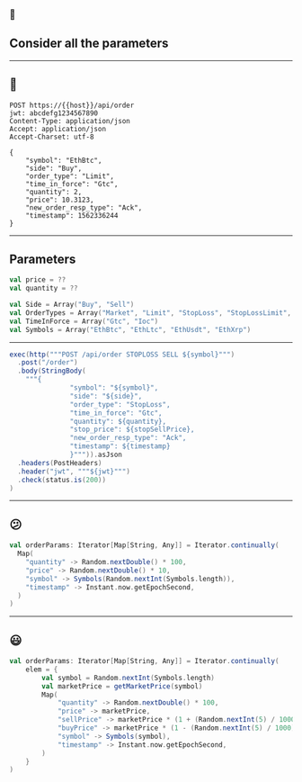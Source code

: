 <!-- sectionTitle: 2. Consider all the parameters -->
<!-- note
- Now that we have a goal lets take a look at how we can create the best possible test for our performance tests

- and the very first thing we should do is to understand the API and all of its parameters
-->
### 🔘
## Consider all the parameters

---
<!-- note
- So what I have here is the http request we would send for an user to submit an order on to the exchange

- We can see that in the json payload, it has a few different fields which we can send. Like symbol, side, order type, quantity and price.

- If we were to send this request over and over, while it is valid, I would argue its not exactly testing the system as whole. Because we would be constantly sending a buy order with no sell orders which means that apart from accepting order no other part of the system is being exercised.

- You have no idea how many times I have seen people use the same request to perform performance testing
-->
## 🙁

```http request
POST https://{{host}}/api/order
jwt: abcdefg1234567890
Content-Type: application/json
Accept: application/json
Accept-Charset: utf-8

{
    "symbol": "EthBtc",
    "side": "Buy",
    "order_type": "Limit",
    "time_in_force": "Gtc",
    "quantity": 2,
    "price": 10.3123,
    "new_order_resp_type": "Ack",
    "timestamp": 1562336244
}
```

---
<!-- note
- Now lets take another look at the fields in the json payload, we can see that apart from the price and quantity which we can send any value we want. 

- There are also side which determine whether it is a buy or a sell order

- The type of order. the symbol or the cryptocurrency your trading and the time in force, whether its Good till cancel or Immediate or cancel.
-->
## Parameters

```scala
val price = ??
val quantity = ??

val Side = Array("Buy", "Sell")
val OrderTypes = Array("Market", "Limit", "StopLoss", "StopLossLimit", "TakeProfit", "TakeProfitLimit", "LimitMaker")
val TimeInForce = Array("Gtc", "Ioc")
val Symbols = Array("EthBtc", "EthLtc", "EthUsdt", "EthXrp")
```

---
<!-- note
- So just from looking at the different values the json payload accepts we start to notice there are a few permuation of orders we can submit 

- Here is a just a small code snippet where I made the test paramaterized so I can start to feed those values into the request
-->
```scala
exec(http("""POST /api/order STOPLOSS SELL ${symbol}""")
  .post("/order")
  .body(StringBody(
    """{
               "symbol": "${symbol}",
               "side": "${side}",
               "order_type": "StopLoss",
               "time_in_force": "Gtc",
               "quantity": ${quantity},
               "stop_price": ${stopSellPrice},
               "new_order_resp_type": "Ack",
               "timestamp": ${timestamp}
               }""")).asJson
  .headers(PostHeaders)
  .header("jwt", """${jwt}""")
  .check(status.is(200))
)
```

---
<!--note
- Now lets take a look at the feeder or the parameter generator, in this iteration I have just kept it very simple where I randomly generated them.

- While this works much better than sending the same request over and over, it still has shortcomings 

- since the price is randomly generated, the likihood of a price matching is relatively low which means we are not exercising the entire system as much as we would like. So can definitely do better there.
-->
## 😕

```scala
val orderParams: Iterator[Map[String, Any]] = Iterator.continually(
  Map(
    "quantity" -> Random.nextDouble() * 100,
    "price" -> Random.nextDouble() * 10,
    "symbol" -> Symbols(Random.nextInt(Symbols.length)),
    "timestamp" -> Instant.now.getEpochSecond,
  )
)
```

--- 
<!--note
- And what I did was to grab the market price from a public pricing API based on the symbol. I would have a separate thread/process in the background that constantly pulls the price down for the test to use.

- Then a buy or a sell price gets generated based on the type of the order and as the price in the market changes then orders would get matched as the market fluctuates

- This significantly improved the number of orders being matched in my test and now I am comfortable with how the actual tests would run
-->
## 😃

```scala
val orderParams: Iterator[Map[String, Any]] = Iterator.continually(
    elem = {
        val symbol = Random.nextInt(Symbols.length)
        val marketPrice = getMarketPrice(symbol)
        Map(
            "quantity" -> Random.nextDouble() * 100,
            "price" -> marketPrice,
            "sellPrice" -> marketPrice * (1 + (Random.nextInt(5) / 1000)),
            "buyPrice" -> marketPrice * (1 - (Random.nextInt(5) / 1000)),
            "symbol" -> Symbols(symbol),
            "timestamp" -> Instant.now.getEpochSecond,
        )
    }
)
```
